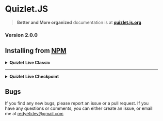 # Quizlet.JS
> **Better and More organized** documentation is at [**quizlet.js.org**](//quizlet.js.org).
### Version 2.0.0
## Installing from [NPM](https://www.npmjs.com/package/quizlet.js)
<!-- #region Classic-->
<details>
    <summary><b>Quizlet Live Classic</b></summary>
[![Quizlet.JS](https://nodei.co/npm/quizlet.js.png?mini=true)](https://www.npmjs.com/package/quizlet.js)

---

## Setup

To setup Quizlet.JS, first require `quizlet.js` in your script
```js
var Quizlet = require("quizlet.js");
```

Create a new instance of `Quizlet` for the [Quizlet Live Classic](https://quizlet.live) game.
```js
var Game = new Quizlet.classic(Pin, "Name", *Optional: {Advanced}*)
```

### Here are the options for the JSON `Advanced` Parameter:
- `userImage`:
    The `userImage` parameter is the client's user image. **The image *must* be a valid URL from the `quizlet.com` hostname**
- `accountName`:
    The `accountName` parameter is the account username if you want to login. If this parameter is set, the user image, and user name are overrided by the account name.


Once your game instance has been created, you actually need to join the game
```js
Game.joinGame();
```

## Using

Because `Quizlet.JS` is based on `EventEmitter`, any changes in the game will be emitted as events. Below, there is a list of the events and how to use them.

## Events

- ### `connect`
    The `connect` event returns no arguments, and signifies when the client has connected to the game.

- ### `disconnect`
    The `disconnect` event returns no arguments, and signifies when the client has either left, or been kicked from the game

- ### `teamAssignments`
    The `teamAssignments` event returns 2 arguments: The team name and the players in said team. The event signifies when the host has assigned teams.

- ### `gameOver`
    The `gameOver` event returns 1 argument: A boolean value whether the client's team won the game. This event signifies the game ending

- ### `answer`
    The `answer` event returns 2 arguments: A boolean value whether the answer was correct, and the team member that answered the question. This event signifies a team member answering a question

- ### `question`
    The `question` event returns 3 arguments: The question, The possible answers, and the correct answer. This event signifies a question being asked and the client having the answer.

- ### `teamQuestion`
    The `teamQuestion` event returns 3 arguments: The question, The possible answers, and the correct answer. This event signifies another team member receiving a question

- ### `error`
    The `error` event returns 1 argument, the error thrown. This event only emits when there is an error.

## Functions

- ### `contructor`
    The `contructor` function (the root function) creates a new instance of a `Quizlet.JS` client. This function requires 2 parameters: The game pin (`Int` or `String`), and the client name (`String`). An optional parameter is a JSON of the follwing:
    ```js
    {
        userImage: "url",
        accountName: "String (Under development)"
    }
    ```
    This constructor must be called with `new` and returns a instance of `Quizlet`

- ### `joinGame`
    The `joinGame` function joins the game, the function accepts no arguments and returns nothing.

- ### `answer`
    The `answer` function answers a question and should be called in the `question` event. This function accepts 1 argument, the answer (`String`). This function returns nothing.

- ### `leave`
    The `leave` functions leaves the game, and has no arguments, the function also returns nothing.

</details>
<!-- #endregion -->
<hr />
<!-- #region Checkpoint -->
<details>
    <summary><b>Quizlet Live Checkpoint</b></summary>

## Setup

To setup Quizlet.JS, first require `quizlet.js` in your script
```js
var Quizlet = require("quizlet.js");
```

Create a new instance of `Quizlet` for the [Quizlet Live Checkpoint](https://quizlet.live) game.
```js
var Game = new Quizlet.checkpoint(Pin, "Name", *Optional: {Advanced}*)
```

### Here are the options for the JSON `Advanced` Parameter:
- `userImage`:
    The `userImage` parameter is the client's user image. 
- `accountName`:
    The `accountName` parameter is the account username if you want to login. If this parameter is set, the user image, and user name are overrided by the account name.


Once your game instance has been created, you actually need to join the game
```js
Game.joinGame();
```

## Using

Because `Quizlet.JS` is based on `EventEmitter`, any changes in the game will be emitted as events. Below, there is a list of the events and how to use them.

## Events

- ### `connect`
    The `connect` event returns no arguments, and signifies when the client has connected to the game.

- ### `disconnect`
    The `disconnect` event returns no arguments, and signifies when the client has either left, or been kicked from the game

- ### `gameOver`
    The `gameOver` event returns 1 argument: A boolean value whether the client's team won the game. This event signifies the game ending
    
- ### `question`
    The `question` event returns 3 arguments: The question, The possible answers, and the correct answer. This event signifies a question being asked and the client having the answer.

- ### `status`
    The `status` event returns 1 argument, the status of the game. Currently, the only status I know of is `playing`

- ### `gradeAnswers`
    The `gradeAnswers` event returns 1 argument, whether the client got the previus question correct or not. This can also be accessed used `Game.isCorrect`

- ### `error`
    The `error` event returns 1 argument, the error thrown. This event only emits when there is an error.


## Functions

- ### `contructor`
    The `contructor` function (the root function) creates a new instance of a `Quizlet.JS` client. This function requires 2 parameters: The game pin (`String`), and the client name (`String`). An optional parameter is a JSON of the follwing:
    ```js
    {
        userImage: "url",
        accountName: "String (Under development)"
    }
    ```
    This constructor must be called with `new` and returns a instance of `Quizlet`
- ### `joinGame`
    The `joinGame` function joins the game, the function accepts no arguments and returns nothing.

- ### `answer`
    The `answer` function answers a question and should be called in the `question` event. This function accepts 1 argument, the answer (`String`). This function returns nothing.

- ### `leave`
    The `leave` functions leaves the game, and has no arguments, the function also returns nothing.
</details>
<!-- #endregion -->

## Bugs

If you find any new bugs, please report an issue or a pull request. If you have any questions or comments, you can either create an issue, or email me at [redyetidev@gmail.com](mailto:redyetidev@gmail.com?subject=Quizlet.JS)